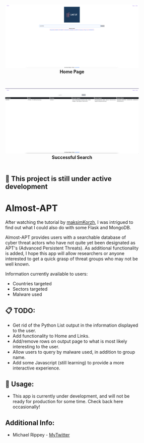 <figure>
<div align="center">
    <img src="https://github.com/mrippey/Almost-APT/blob/master/docs/main1.png" width="800px"/>
</div>
<figcaption align="center"><b>Home Page</b></figcaption>
</figure>
<br>
<figure>
<div align="center">
    <img src="https://github.com/mrippey/Almost-APT/blob/master/docs/main2.png" width="800px"/>
</div>
<figcaption align="center"><b>Successful Search</b></figcaption><br>

## :construction: This project is still under active development

# Almost-APT 

After watching the tutorial by [maksimKorzh](https://github.com/maksimKorzh/code-monkey-search), I was intrigued to find out
what I could also do with some Flask and MongoDB. 

Almost-APT provides users with a searchable database of cyber threat actors who have not quite yet been designated as APT's (Advanced Persistent Threats).
As additional functionality is added, I hope this app will allow researchers or anyone interested to get a quick grasp of threat
groups who may not be well known.

Information currently available to users: 
* Countries targeted
* Sectors targeted 
* Malware used 

## :clipboard: TODO:
* Get rid of the Python List output in the information displayed to the user.
* Add functionality to Home and Links.
* Add/remove rows on output page to what is most likely interesting to the user.
* Allow users to query by malware used, in addition to group name.
* Add some Javascript (still learning) to provide a more interactive experience.

## :nut_and_bolt: Usage:
* This app is currently under development, and will not be ready for production for some time. Check back here occasionally! 

## Additional Info:
* Michael Rippey - [MyTwitter](https://twitter.com/nahamike01)<br>

